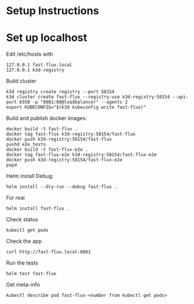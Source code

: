# Setup Instructions

# Set up localhost
Edit /etc/hosts with
```
127.0.0.1 fast-flux.local
127.0.0.1 k3d-registry
```

Build cluster

```
k3d registry create registry --port 58154
k3d cluster create fast-flux --registry-use k3d-registry:58154 --api-port 6550 -p "8081:80@loadbalancer" --agents 2
export KUBECONFIG="$(k3d kubeconfig write fast-flux)"
```

Build and publish docker images:

```
docker build -t fast-flux .
docker tag fast-flux k3d-registry:58154/fast-flux
docker push k3d-registry:58154/fast-flux
pushd e2e_tests
docker build -t fast-flux-e2e .
docker tag fast-flux-e2e k3d-registry:58154/fast-flux-e2e
docker push k3d-registry:58154/fast-flux-e2e
popd
```


Helm install
Debug:
```
helm install --dry-run --debug fast-flux .
```

For real
```
helm install fast-flux .
```

Check status
```
kubectl get pods
```

Check the app
```
curl http://fast-flux.local:8081
```


Run the tests
```
helm test fast-flux
```


Get meta-info
```
kubectl describe pod fast-flux-<number from kubectl get pods>
```

